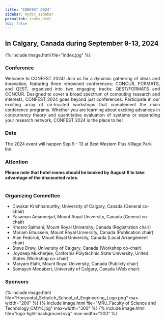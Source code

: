 ```yaml
---
title: "CONFEST 2024"
sidebar: mydoc_sidebar
permalink: index.html
toc: false 
---
```

## In Calgary, Canada during September 9-13, 2024
{% include image.html file="index.jpg" %}  



### Conference
<p align="justify">Welcome to CONFEST 2024! Join us for a dynamic gathering of ideas and innovation, featuring three renowned conferences: CONCUR, FORMATS, and QEST, organized into two engaging tracks: QEST/FORMATS and CONCUR. Designed to cover a broad spectrum of computing research and interests, CONFEST 2024 goes beyond just conferences. Participate in our exciting array of co-located workshops that complement the main conference programs. Whether you are learning about exciting advances in concurrency theory and quantitative evaluation of systems or expanding your research network, CONFEST 2024 is the place to be!</p>

### Date

The 2024 event will happen Sep 9 - 13 at Best Western Plus Village Park Inn.

### Attention   

<b align="justify">Please note that hotel rooms should be booked by August 8 to take advantage of the discounted rates.</b>
<br>
<br>

### Organizing Committee
* Diwakar Krishnamurthy, University of Calgary, Canada (General co-chair)
* Yasaman Amannejad, Mount Royal University, Canada (General co-chair)
* Khosro Salmani, Mount Royal University, Canada (Registration chair)
* Mariam Elhussein, Mount Royal University, Canada (Publication chair)
* Alan Fedoruk, Mount Royal University, Canada (Local Arrangement chair)
* Steve Drew, University of Calgary, Canada (Workshop co-chair)
* Joydeep Mukherjee, California Polytechnic State University, United States (Workshop co-chair)
* Maryam Elahi, Mount Royal University, Canada (Publicly chair)
* Somayeh Modaberi, University of Calgary, Canada (Web chair)


### Sponsors
<div class="sponsors">
    {% include image.html file="Horizontal_Schulich_School_of_Engineering_Logo.png" max-width="200" %}
    {% include image.html file="MRU_Faculty of Science and Technology_CMYK.jpg" max-width="300" %}
    {% include image.html file="logo-light-background.svg" max-width="200" %}
</div>

<style>
    .sponsors {
        display: flex;
        justify-content: center;
        align-items: center;
    }

    @media (max-width: 600px) {
        .sponsors {
            flex-direction: column;
        }
    }
</style>

